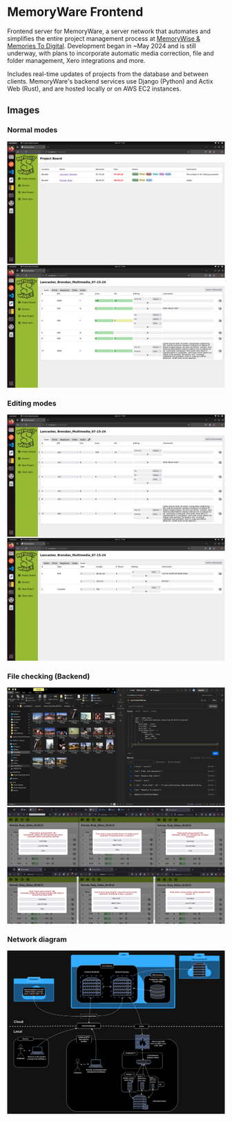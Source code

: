 # MemoryWare Frontend

Frontend server for MemoryWare, a server network that automates and simplifies the entire project management process at [MemoryWise & Memories To Digital](https://memorywise.com/). Development began in ~May 2024 and is still underway, with plans to incorporate automatic media correction, file and folder management, Xero integrations and more.

Includes real-time updates of projects from the database and between clients. MemoryWare's backend services use Django (Python) and Actix Web (Rust), and are hosted locally or on AWS EC2 instances.

## Images


### Normal modes
![1](images/Screenshot%20from%202024-11-15%2017-47-59.png)
![2](images/Screenshot%20from%202024-11-15%2017-48-09.png)

### Editing modes
![3](images/Screenshot%20from%202024-11-15%2017-48-17.png)
![4](images/Screenshot%20from%202024-11-15%2017-49-11.png)

### File checking (Backend)
![5](images/file_checking.png)
![6](images/file_checking_2.png)

### Network diagram
![7](images/net_diagram.png)